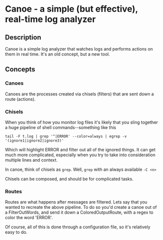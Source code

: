 # Canoe - a simple (but effective), real-time log analyzer

## Description

Canoe is a simple log analyzer that watches logs and performs actions on
them in real time. It's an old concept, but a new tool.

## Concepts

### Canoes

Canoes are the processes created via chisels (filters) that are sent down a 
route (actions).

### Chisels

When you think of how you monitor log files it's likely that you sling
together a huge pipeline of shell commands--something like this

    tail -F t.log | grep '^|ERROR' --color=always | egrep -v '(ignore1|ignore2|ignore3)'
    
Which will highlight ERROR and filter out all of the ignored things. It can
get much more complicated, especially when you try to take into consideration
multiple lines and context.

In canoe, think of chisels as `grep`. Well, `grep` with an always available
`-C <n>`

Chisels can be composed, and should be for complicated tasks. 

### Routes

Routes are what happens after messages are filtered. Lets say that you
wanted to recreate the above pipeline. To do so you'd create a canoe 
out of a FilterOutWords, and send it down a ColoredOutputRoute, with
a regex to color the word 'ERROR'.

Of course, all of this is done through a configuration file, so it's
relatively easy to do.
